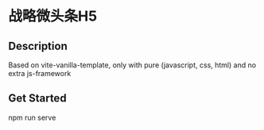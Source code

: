 # 战略微头条H5

## Description

Based on vite-vanilla-template, only with pure (javascript, css, html) and no extra js-framework

## Get Started

npm run serve